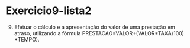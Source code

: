 # Exercicio9-lista2
9) Efetuar o cálculo e a apresentação do valor de uma prestação em atraso, utilizando a fórmula PRESTACAO=VALOR+(VALOR*TAXA/100) *TEMPO). 
